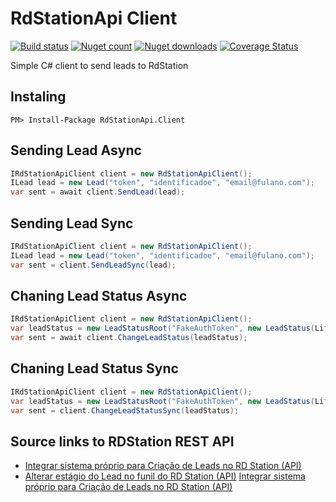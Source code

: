 # RdStationApi Client
[![Build status](https://ci.appveyor.com/api/projects/status/a88qv14kqynn6b7x?svg=true)](https://ci.appveyor.com/project/FortesTecnologia/rsstationapi)
[![Nuget count](http://img.shields.io/nuget/v/RdStationApi.Client.svg)](http://www.nuget.org/packages/RdStationApi.Client/)
[![Nuget downloads](http://img.shields.io/nuget/dt/RdStationApi.Client.svg)](http://www.nuget.org/packages/RdStationApi.Client/)
[![Coverage Status](https://coveralls.io/repos/fortesinformatica/RdStationApi/badge.svg?branch=master&service=github)](https://coveralls.io/github/fortesinformatica/RdStationApi?branch=master)


Simple C# client to send leads to RdStation

## Instaling

````
PM> Install-Package RdStationApi.Client
````

## Sending Lead Async

````csharp
IRdStationApiClient client = new RdStationApiClient();
ILead lead = new Lead("token", "identificadoe", "email@fulano.com");
var sent = await client.SendLead(lead);
````

## Sending Lead Sync

````csharp
IRdStationApiClient client = new RdStationApiClient();
ILead lead = new Lead("token", "identificadoe", "email@fulano.com");
var sent = client.SendLeadSync(lead);
````

## Chaning Lead Status Async

````csharp
IRdStationApiClient client = new RdStationApiClient();
var leadStatus = new LeadStatusRoot("FakeAuthToken", new LeadStatus(LifeCycleLeadStage.LeadQualificado, true));
var sent = await client.ChangeLeadStatus(leadStatus);
````

## Chaning Lead Status Sync

````csharp
IRdStationApiClient client = new RdStationApiClient();
var leadStatus = new LeadStatusRoot("FakeAuthToken", new LeadStatus(LifeCycleLeadStage.LeadQualificado, true));
var sent = client.ChangeLeadStatusSync(leadStatus);
````


## Source links to RDStation REST API

- [Integrar sistema próprio para Criação de Leads no RD Station (API)](http://ajuda.rdstation.com.br/hc/pt-br/articles/200310589--Integrar-sistema-pr%C3%B3prio-para-Cria%C3%A7%C3%A3o-de-Leads-no-RD-Station-API-)
- [Alterar estágio do Lead no funil do RD Station (API)](http://ajuda.rdstation.com.br/hc/pt-br/articles/200310699-Alterar-est%C3%A1gio-do-Lead-no-funil-do-RD-Station-API-)
[Integrar sistema próprio para Criação de Leads no RD Station (API)](http://ajuda.rdstation.com.br/hc/pt-br/articles/200310589--Integrar-sistema-pr%C3%B3prio-para-Cria%C3%A7%C3%A3o-de-Leads-no-RD-Station-API-)
